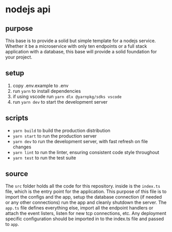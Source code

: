 # nodejs api

## purpose
This base is to provide a solid but simple template for a nodejs service. Whether it be a microservice with only ten endpoints or a full stack application with a database, this base will provide a solid foundation for your project.

## setup
  1. copy .env.example to .env
  2. run `yarn` to install dependencies
  3. if using vscode run `yarn dlx @yarnpkg/sdks vscode`
  4. run `yarn dev` to start the development server

## scripts
  - `yarn build` to build the production distribution
  - `yarn start` to run the production server
  - `yarn dev` to run the development server, with fast refresh on file changes
  - `yarn lint` to run the linter, ensuring consistent code style throughout
  - `yarn test` to run the test suite

## source
  The `src` folder holds all the code for this repository. inside is the `index.ts` file, which is the entry point for the application. This purpose of this file is to import the configs and the app, setup the database connection (if needed or any other connections) run the app and cleanly shutdown the server. The `app.ts` file defines everything else, import all the endpoint handlers or attach the event listers, listen for new tcp connections, etc. Any deployment specific configuration should be imported in to the index.ts file and passed to `app`.